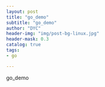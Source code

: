 ```yaml
---
layout: post
title: "go_demo"
subtitle: "go_demo"
author: "DYC"
header-img: "img/post-bg-linux.jpg"
header-mask: 0.3
catalog: true
tags:
- go

---
```


go_demo

